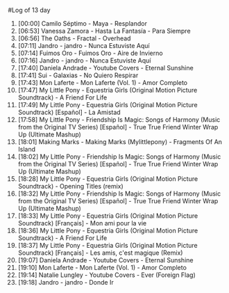 #Log of 13 day

1. [00:00] Camilo Séptimo - Maya - Resplandor
1. [06:53] Vanessa Zamora - Hasta La Fantasía - Para Siempre
1. [06:56] The Oaths - Fractal - Overhead
1. [07:11] Jandro - jandro - Nunca Estuviste Aquí
1. [07:14] Fuimos Oro - Fuimos Oro - Aire de Invierno
1. [07:16] Jandro - jandro - Nunca Estuviste Aquí
1. [17:40] Daniela Andrade - Youtube Covers - Eternal Sunshine
1. [17:41] Sui - Galaxias - No Quiero Respirar
1. [17:43] Mon Laferte - Mon Laferte (Vol. 1) - Amor Completo
1. [17:47] My Little Pony - Equestria Girls (Original Motion Picture Soundtrack) - A Friend For Life
1. [17:49] My Little Pony - Equestria Girls (Original Motion Picture Soundtrack) [Español] - La Amistad
1. [17:58] My Little Pony - Friendship Is Magic: Songs of Harmony (Music from the Original TV Series) [Español] - True True Friend Winter Wrap Up (Ultimate Mashup)
1. [18:01] Making Marks - Making Marks (Mylittlepony) - Fragments Of An Island
1. [18:02] My Little Pony - Friendship Is Magic: Songs of Harmony (Music from the Original TV Series) [Español] - True True Friend Winter Wrap Up (Ultimate Mashup)
1. [18:28] My Little Pony - Equestria Girls (Original Motion Picture Soundtrack) - Opening Titles (remix)
1. [18:32] My Little Pony - Friendship Is Magic: Songs of Harmony (Music from the Original TV Series) [Español] - True True Friend Winter Wrap Up (Ultimate Mashup)
1. [18:33] My Little Pony - Equestria Girls (Original Motion Picture Soundtrack) [Français] - Mon ami pour la vie
1. [18:36] My Little Pony - Equestria Girls (Original Motion Picture Soundtrack) - A Friend For Life
1. [18:37] My Little Pony - Equestria Girls (Original Motion Picture Soundtrack) [Français] - Les amis, c'est magique (Remix)
1. [19:07] Daniela Andrade - Youtube Covers - Eternal Sunshine
1. [19:10] Mon Laferte - Mon Laferte (Vol. 1) - Amor Completo
1. [19:14] Natalie Lungley - Youtube Covers - Ever (Foreign Flag)
1. [19:18] Jandro - jandro - Donde Ir
